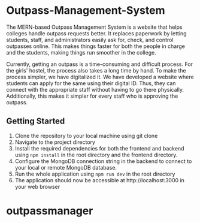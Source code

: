﻿# Outpass-Management-System

The MERN-based Outpass Management System is a website that helps colleges handle outpass requests better. It replaces paperwork by letting students, staff, and administrators easily ask for, check, and control outpasses online. This makes things faster for both the people in charge and the students, making things run smoother in the college.

Currently, getting an outpass is a time-consuming and difficult process. For the girls' hostel, the process also takes a long
time by hand. To make the process simpler, we have digitalized it. We have developed a website where students can apply for the same using their digital ID. Thus, they can connect with the appropriate staff without having to go there physically. Additionally, this makes it simpler for every staff who is approving the outpass.

## Getting Started

1) Clone the repository to your local machine using git clone<br>
2) Navigate to the project directory<br>
3) Install the required dependencies for both the frontend and backend using ```npm install``` in the root directory and the frontend directory.<br>
4) Configure the MongoDB connection string in the backend to connect to your local or remote MongoDB database.<br>
5) Run the whole application using ```npm run dev``` in the root directory<br>
6) The application should now be accessible at http://localhost:3000 in your web browser
# outpassmanager
